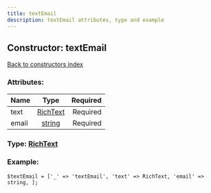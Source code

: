 ```yaml
---
title: textEmail
description: textEmail attributes, type and example
---
```

## Constructor: textEmail  
[Back to constructors index](index.md)



### Attributes:

| Name     |    Type       | Required |
|----------|:-------------:|---------:|
|text|[RichText](../types/RichText.md) | Required|
|email|[string](../types/string.md) | Required|



### Type: [RichText](../types/RichText.md)


### Example:

```
$textEmail = ['_' => 'textEmail', 'text' => RichText, 'email' => string, ];
```  

